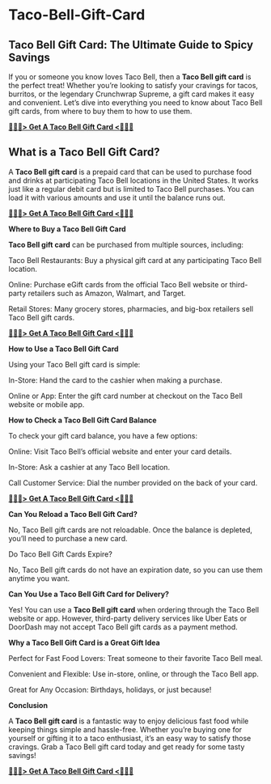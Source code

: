 # Taco-Bell-Gift-Card
## Taco Bell Gift Card: The Ultimate Guide to Spicy Savings

If you or someone you know loves Taco Bell, then a **Taco Bell gift card** is the perfect treat! Whether you’re looking to satisfy your cravings for tacos, burritos, or the legendary Crunchwrap Supreme, a gift card makes it easy and convenient. Let’s dive into everything you need to know about Taco Bell gift cards, from where to buy them to how to use them.

**[🔴🔴🔴> Get A Taco Bell Gift Card <🔴🔴🔴](https://market.tg24shop.com/100-taco-bell-gift-card/)**

## What is a Taco Bell Gift Card?

A **Taco Bell gift card** is a prepaid card that can be used to purchase food and drinks at participating Taco Bell locations in the United States. It works just like a regular debit card but is limited to Taco Bell purchases. You can load it with various amounts and use it until the balance runs out.

**[🔴🔴🔴> Get A Taco Bell Gift Card <🔴🔴🔴](https://market.tg24shop.com/100-taco-bell-gift-card/)**

**Where to Buy a Taco Bell Gift Card**

**Taco Bell gift card** can be purchased from multiple sources, including:

Taco Bell Restaurants: Buy a physical gift card at any participating Taco Bell location.

Online: Purchase eGift cards from the official Taco Bell website or third-party retailers such as Amazon, Walmart, and Target.

Retail Stores: Many grocery stores, pharmacies, and big-box retailers sell Taco Bell gift cards.

**[🔴🔴🔴> Get A Taco Bell Gift Card <🔴🔴🔴](https://market.tg24shop.com/100-taco-bell-gift-card/)**

**How to Use a Taco Bell Gift Card**

Using your Taco Bell gift card is simple:

In-Store: Hand the card to the cashier when making a purchase.

Online or App: Enter the gift card number at checkout on the Taco Bell website or mobile app.

**How to Check a Taco Bell Gift Card Balance**

To check your gift card balance, you have a few options:

Online: Visit Taco Bell’s official website and enter your card details.

In-Store: Ask a cashier at any Taco Bell location.

Call Customer Service: Dial the number provided on the back of your card.

**[🔴🔴🔴> Get A Taco Bell Gift Card <🔴🔴🔴](https://market.tg24shop.com/100-taco-bell-gift-card/)**

**Can You Reload a Taco Bell Gift Card?**

No, Taco Bell gift cards are not reloadable. Once the balance is depleted, you’ll need to purchase a new card.

Do Taco Bell Gift Cards Expire?

No, Taco Bell gift cards do not have an expiration date, so you can use them anytime you want.

**Can You Use a Taco Bell Gift Card for Delivery?**

Yes! You can use a **Taco Bell gift card** when ordering through the Taco Bell website or app. However, third-party delivery services like Uber Eats or DoorDash may not accept Taco Bell gift cards as a payment method.

**Why a Taco Bell Gift Card is a Great Gift Idea**

Perfect for Fast Food Lovers: Treat someone to their favorite Taco Bell meal.

Convenient and Flexible: Use in-store, online, or through the Taco Bell app.

Great for Any Occasion: Birthdays, holidays, or just because!

**Conclusion**

A **Taco Bell gift card** is a fantastic way to enjoy delicious fast food while keeping things simple and hassle-free. Whether you’re buying one for yourself or gifting it to a taco enthusiast, it’s an easy way to satisfy those cravings. Grab a Taco Bell gift card today and get ready for some tasty savings!


**[🔴🔴🔴> Get A Taco Bell Gift Card <🔴🔴🔴](https://market.tg24shop.com/100-taco-bell-gift-card/)**








